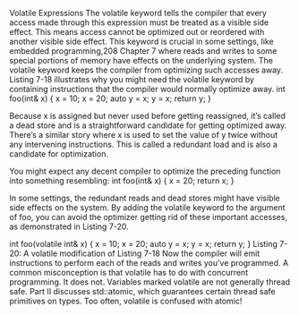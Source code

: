 Volatile Expressions
The volatile keyword tells the compiler that every access made through
this expression must be treated as a visible side effect. This means access
cannot be optimized out or reordered with another visible side effect.
This keyword is crucial in some settings, like embedded programming,208 Chapter 7
where reads and writes to some special portions of memory have effects
on the underlying system. The volatile keyword keeps the compiler from
optimizing such accesses away. Listing 7-18 illustrates why you might need
the volatile keyword by containing instructions that the compiler would
normally optimize away.
int foo(int& x) {
x = 10;
x = 20;
auto y = x;
y = x;
return y;
}


Because x is assigned but never used before getting reassigned, it’s
called a dead store and is a straightforward candidate for getting optimized away. There’s a similar story where x is used to set the value of y twice without any intervening instructions. This is called a redundant load and is also a candidate for optimization.

You might expect any decent compiler to optimize the preceding function into something resembling:
int foo(int& x) {
x = 20;
return x;
}

In some settings, the redundant reads and dead stores might have visible side effects on the system. By adding the volatile keyword to the argument of foo, you can avoid the optimizer getting rid of these important accesses, as demonstrated in Listing 7-20.

int foo(volatile int& x) {
x = 10;
x = 20;
auto y = x;
y = x;
return y;
}
Listing 7-20: A volatile modification of Listing 7-18
Now the compiler will emit instructions to perform each of the reads
and writes you’ve programmed.
A common misconception is that volatile has to do with concurrent
programming. It does not. Variables marked volatile are not generally
thread safe. Part II discusses std::atomic, which guarantees certain thread
safe primitives on types. Too often, volatile is confused with atomic!
